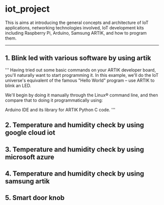 # iot_project
This is aims at introducing the general concepts and architecture of IoT applications, networking technologies involved, IoT development kits including Raspberry Pi, Arduino, Samsung ARTIK, and how to program them.

---
## 1. Blink led with various software by using artik
'''
Having tried out some basic commands on your ARTIK developer board, you'll naturally want to start programming it. In this example, we'll do the IoT universe's equivalent of the famous "Hello World" program – use ARTIK to blink an LED.

We'll begin by doing it manually through the Linux® command line, and then compare that to doing it programmatically using:

Arduino IDE and its library for ARTIK
Python
C code.
'''
## 2. Temperature and humidity check by using google cloud iot
## 3. Temperature and humidity check by using microsoft azure
## 4. Temperature and humidity check by using samsung artik
## 5. Smart door knob

